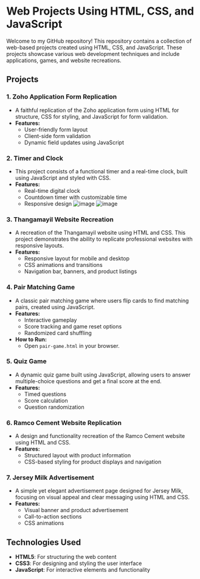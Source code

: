 # Web Projects Using HTML, CSS, and JavaScript

Welcome to my GitHub repository! This repository contains a collection of web-based projects created using HTML, CSS, and JavaScript. These projects showcase various web development techniques and include applications, games, and website recreations.

## Projects

### 1. **Zoho Application Form Replication**
   - A faithful replication of the Zoho application form using HTML for structure, CSS for styling, and JavaScript for form validation.
   - **Features:**
     - User-friendly form layout
     - Client-side form validation
     - Dynamic field updates using JavaScript
 

### 2. **Timer and Clock**
   - This project consists of a functional timer and a real-time clock, built using JavaScript and styled with CSS.
   - **Features:**
     - Real-time digital clock
     - Countdown timer with customizable time
     - Responsive design
  ![image](https://github.com/user-attachments/assets/53c14068-6c5d-4f40-9d09-61ab3ce31a75)
![image](https://github.com/user-attachments/assets/fa17f3a1-a446-463b-81b7-fb39a0050b8c)



### 3. **Thangamayil Website Recreation**
   - A recreation of the Thangamayil website using HTML and CSS. This project demonstrates the ability to replicate professional websites with responsive layouts.
   - **Features:**
     - Responsive layout for mobile and desktop
     - CSS animations and transitions
     - Navigation bar, banners, and product listings


### 4. **Pair Matching Game**
   - A classic pair matching game where users flip cards to find matching pairs, created using JavaScript.
   - **Features:**
     - Interactive gameplay
     - Score tracking and game reset options
     - Randomized card shuffling
   - **How to Run:**
     - Open `pair-game.html` in your browser.

### 5. **Quiz Game**
   - A dynamic quiz game built using JavaScript, allowing users to answer multiple-choice questions and get a final score at the end.
   - **Features:**
     - Timed questions
     - Score calculation
     - Question randomization


### 6. **Ramco Cement Website Replication**
   - A design and functionality recreation of the Ramco Cement website using HTML and CSS.
   - **Features:**
     - Structured layout with product information
     - CSS-based styling for product displays and navigation
 

### 7. **Jersey Milk Advertisement**
   - A simple yet elegant advertisement page designed for Jersey Milk, focusing on visual appeal and clear messaging using HTML and CSS.
   - **Features:**
     - Visual banner and product advertisement
     - Call-to-action sections
     - CSS animations



## Technologies Used
- **HTML5**: For structuring the web content
- **CSS3**: For designing and styling the user interface
- **JavaScript**: For interactive elements and functionality

